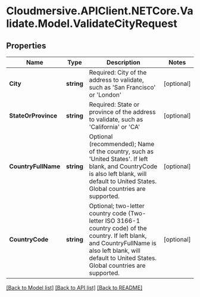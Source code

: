 # Cloudmersive.APIClient.NETCore.Validate.Model.ValidateCityRequest
## Properties

Name | Type | Description | Notes
------------ | ------------- | ------------- | -------------
**City** | **string** | Required: City of the address to validate, such as &#39;San Francisco&#39; or &#39;London&#39; | [optional] 
**StateOrProvince** | **string** | Required: State or province of the address to validate, such as &#39;California&#39; or &#39;CA&#39; | [optional] 
**CountryFullName** | **string** | Optional (recommended); Name of the country, such as &#39;United States&#39;.  If left blank, and CountryCode is also left blank, will default to United States.  Global countries are supported. | [optional] 
**CountryCode** | **string** | Optional; two-letter country code (Two-letter ISO 3166-1 country code) of the country.  If left blank, and CountryFullName is also left blank, will default to United States.  Global countries are supported. | [optional] 

[[Back to Model list]](../README.md#documentation-for-models) [[Back to API list]](../README.md#documentation-for-api-endpoints) [[Back to README]](../README.md)

